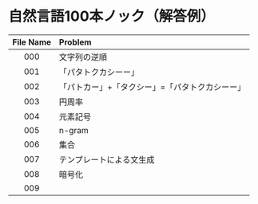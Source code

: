 # 自然言語100本ノック（解答例）
| File Name | Problem |
|:---:|:---|
|000 |文字列の逆順 |
|001 |「パタトクカシーー」 |
|002 |「パトカー」+「タクシー」=「パタトクカシーー」 |
|003 |円周率 |
|004 |元素記号 |
|005 |n-gram |
|006 |集合 |
|007 |テンプレートによる文生成 |
|008 |暗号化 |
|009 | |
